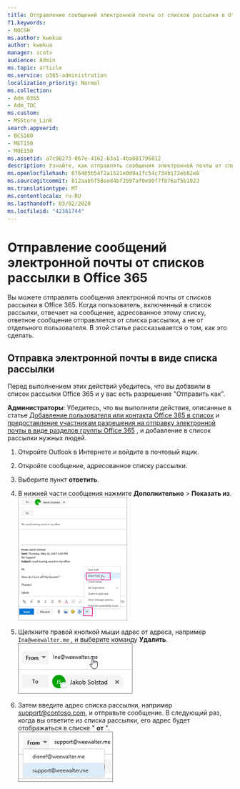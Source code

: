 ```yaml
---
title: Отправление сообщений электронной почты от списков рассылки в Office 365
f1.keywords:
- NOCSH
ms.author: kwekua
author: kwekua
manager: scotv
audience: Admin
ms.topic: article
ms.service: o365-administration
localization_priority: Normal
ms.collection:
- Adm_O365
- Adm_TOC
ms.custom:
- MSStore_Link
search.appverid:
- BCS160
- MET150
- MOE150
ms.assetid: a7c98273-067e-4162-b3a1-4ba081796012
description: Узнайте, как отправлять сообщения электронной почты от списков рассылки в Office 365.
ms.openlocfilehash: 076405b54f2a1521e0d9a1fc54c734b172eb82e8
ms.sourcegitcommit: 812aab5f58eed4bf359faf0e99f7f876af5b1023
ms.translationtype: MT
ms.contentlocale: ru-RU
ms.lasthandoff: 03/02/2020
ms.locfileid: "42361744"
---
```

# <a name="send-email-as-a-distribution-list-in-office-365"></a>Отправление сообщений электронной почты от списков рассылки в Office 365

Вы можете отправлять сообщения электронной почты от списков рассылки в Office 365. Когда пользователь, включенный в список рассылки, отвечает на сообщение, адресованное этому списку, ответное сообщение отправляется от списка рассылки, а не от отдельного пользователя. В этой статье рассказывается о том, как это сделать.
  
## <a name="send-email-as-a-distribution-list"></a>Отправка электронной почты в виде списка рассылки

Перед выполнением этих действий убедитесь, что вы добавили в список рассылки Office 365 и у вас есть разрешение "Отправить как".
  
 **Администраторы**: Убедитесь, что вы выполнили действия, описанные в статье [Добавление пользователя или контакта Office 365 в список](../email/add-user-or-contact-to-distribution-list.md) и [предоставление участникам разрешения на отправку электронной почты в виде разделов группы Office 365](../create-groups/allow-members-to-send-as-or-send-on-behalf-of-group.md#allow-members-to-send-email-as-a-group) , и добавление в список рассылки нужных людей.
  
1. Откройте Outlook в Интернете и войдите в почтовый ящик. 
    
2. Откройте сообщение, адресованное списку рассылки. 
    
3. Выберите пункт **ответить**. 
    
4. В нижней части сообщения нажмите **Дополнительно** \> **Показать из**.<br/> ![Нажмите кнопку Дополнительно, а затем выберите пункт Показать из](../../media/534f13b7-9f15-48ea-8835-ea2ed1863ece.png)
  
5. Щелкните правой кнопкой мыши адрес от адреса, например `Ina@weewalter.me` , и выберите команду **Удалить**.<br/> ![Удаление псевдонима](../../media/9b8d8e8f-dc46-499c-89bd-0a480603bf1f.png)
  
6. Затем введите адрес списка рассылки, например support@contoso.com, и отправьте сообщение. В следующий раз, когда вы ответите из списка рассылки, его адрес будет отображаться в списке " **от** ".<br/>![Псевдоним общего почтового ящика отображается](../../media/f7632a9a-9cab-446c-9e37-23ef50c5b975.png)
  

